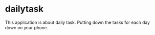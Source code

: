 # dailytask
This application is about daily task. Putting down the tasks for each day down on your phone.
